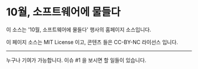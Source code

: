 # 10월, 소프트웨어에 물들다

이 소스는 '10월, 소프트웨어에 물들다' 행사의 홈페이지 소스입니다.

이 페이지 소스는 MIT License 이고, 콘텐츠 들은 CC-BY-NC 라이선스 입니다.

<!--## Dependency
* jQuery
* jQuery.transit
* gulp

## Build
1. npm install
2. gulp
3. Run!
-->
---

누구나 기여가 가능합니다. 이슈 #1 을 보시면 할 일들이 있습니다.
